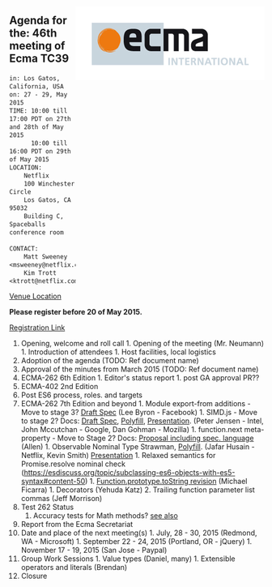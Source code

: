 <img src="../images/Ecma_RVB-003.jpg"
     align="right" alt="" />

## Agenda for the: 46th meeting of Ecma TC39

    in: Los Gatos, California, USA
    on: 27 - 29, May 2015
    TIME: 10:00 till 17:00 PDT on 27th and 28th of May 2015
          10:00 till 16:00 PDT on 29th of May 2015
    LOCATION:
        Netflix
        100 Winchester Circle
        Los Gatos, CA 95032
        Building C, Spaceballs conference room 

    CONTACT:
        Matt Sweeney <msweeney@netflix.com>
        Kim Trott <ktrott@netflix.com>

[Venue Location](https://www.google.com/maps/place/100+Winchester+Cir,+Los+Gatos,+CA+95032/@37.25959,-121.962646,12z/data=!4m2!3m1!1s0x808e3509df82443b:0x89131b6ef914247c) 

**Please register before 20 of May 2015.**

[Registration Link](http://doodle.com/ukgzzmggerx38npa)

  1. Opening, welcome and roll call
    1. Opening of the meeting (Mr. Neumann)
    1. Introduction of attendees
    1. Host facilities, local logistics
  1. Adoption of the agenda (TODO: Ref document name)
  1. Approval of the minutes from March 2015 (TODO: Ref document name)
  1. ECMA-262 6th Edition
    1. Editor's status report
    1. post GA approval PR??
  1. ECMA-402 2nd Edition
  1. Post ES6 process,  roles. and targets
  1. ECMA-262 7th Edition and beyond
    1. Module export-from additions - Move to stage 3? [Draft Spec](https://github.com/leebyron/ecmascript-more-export-from) (Lee Byron - Facebook)
    1. SIMD.js - Move to stage 2? Docs: [Draft Spec](http://johnmccutchan.github.io/ecmascript_simd/tc39/simd.html),  [Polyfill](https://github.com/johnmccutchan/ecmascript_simd), [Presentation](https://docs.google.com/presentation/d/1MY9NHrHmL7ma7C8dyNXvmYNNGgVmmxXk8ZIiQtPlfH4/edit?usp=sharing). (Peter Jensen - Intel, John Mccutchan - Google, Dan Gohman - Mozilla)
    1. function.next meta-property - Move to Stage 2? Docs: [Proposal including spec. language](https://github.com/allenwb/ESideas/blob/master/Generator%20metaproperty.md) (Allen)
    1. Observable Nominal Type Strawman, [Polyfill](https://github.com/zenparsing/es-observable). (Jafar Husain - Netflix, Kevin Smith) [Presentation](https://docs.google.com/file/d/1uEVcOgJIMsHjN1vypKKyfmDRg_bz5cKXpo0v4Nc0q8NfqKolBeSDHIj8z9GS8A4EiMpZ8QQ3l87Q_wF3/edit?usp=docslist_api)
    1. Relaxed semantics for Promise.resolve nominal check (https://esdiscuss.org/topic/subclassing-es6-objects-with-es5-syntax#content-50)
    1. [Function.prototype.toString revision](https://github.com/michaelficarra/Function-prototype-toString-revision) (Michael Ficarra)
    1. Decorators (Yehuda Katz)
    2. Trailing function parameter list commas (Jeff Morrison)
  1. Test 262 Status
     1. Accuracy tests for Math methods? [see also](https://github.com/tc39/test262/pull/269#issuecomment-102463312)
  1. Report from the Ecma Secretariat
  1. Date and place of the next meeting(s)
    1. July, 28 - 30, 2015 (Redmond, WA - Microsoft)
    1. September 22 - 24, 2015 (Portland, OR - jQuery)
    1. November 17 - 19, 2015 (San Jose - Paypal)
  1.  Group Work Sessions
    1. Value types (Daniel, many)
    1. Extensible operators and literals (Brendan)
  1.  Closure
